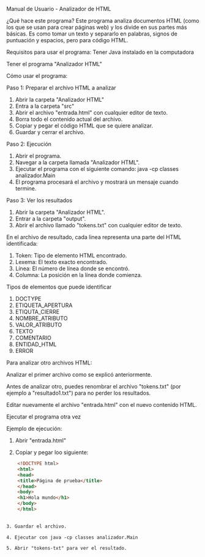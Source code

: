 Manual de Usuario - Analizador de HTML  

¿Qué hace este programa?
Este programa analiza documentos HTML (como los que se usan para crear páginas web) y los divide en sus partes más básicas. Es como tomar un texto y separarlo en palabras, signos de puntuación y espacios, pero para código HTML.

Requisitos para usar el programa:
Tener Java instalado en la computadora  

Tener el programa "Analizador HTML"

Cómo usar el programa:  

Paso 1: Preparar el archivo HTML a analizar
1. Abrir la carpeta "Analizador HTML"
2. Entra a la carpeta "src"
3. Abrir el archivo "entrada.html" con cualquier editor de texto.
4. Borra todo el contenido actual del archivo.
5. Copiar y pegar el código HTML que se quiere analizar.
6. Guardar y cerrar el archivo.

Paso 2: Ejecución
1. Abrir el programa.
2. Navegar a la carpeta llamada "Analizador HTML".
3. Ejecutar el programa con el siguiente comando:
java -cp classes analizador.Main
4. El programa procesará el archivo y mostrará un mensaje cuando termine.

Paso 3: Ver los resultados
1. Abrir la carpeta "Analizador HTML".
2. Entrar a la carpeta "output".
3. Abrir el archivo llamado "tokens.txt" con cualquier editor de texto.

En el archivo de resultado, cada linea representa una parte del HTML identificada:

1. Token: Tipo de elemento HTML encontrado.
2. Lexema: El texto exacto encontrado.
3. Línea: El número de línea donde se encontró.
4. Columna: La posición en la línea donde comienza.

Tipos de elementos que puede identificar
1. DOCTYPE
2. ETIQUETA_APERTURA
3. ETIQUTA_CIERRE
4. NOMBRE_ATRIBUTO
5. VALOR_ATRIBUTO
6. TEXTO
7. COMENTARIO
8. ENTIDAD_HTML
9. ERROR
 

Para analizar otro archivos HTML:

Analizar el primer archivo como se explicó anteriormente.  

Antes de analizar otro, puedes renombrar el archivo "tokens.txt" (por ejemplo a "resultado1.txt") para no perder los resultados.  

Editar nuevamente el archivo "entrada.html" con el nuevo contenido HTML.  

Ejecutar el programa otra vez  


Ejemplo de ejecución:
1. Abrir "entrada.html"

2. Copiar y pegar loo siguiente:
```html
    <!DOCTYPE html>
    <html>
    <head>
    <title>Página de prueba</title>
    </head>
    <body>
    <h1>Hola mundo</h1>
    </body>
    </html>
  
  
3. Guardar el archivo.

4. Ejecutar con java -cp classes analizador.Main

5. Abrir "tokens-txt" para ver el resultado.
